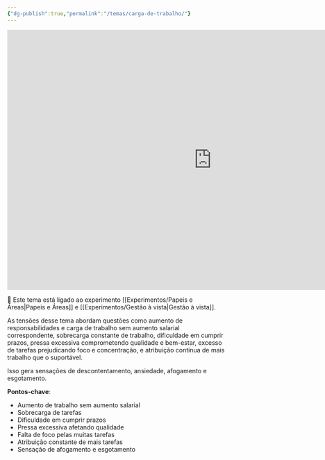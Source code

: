 ```yaml
---
{"dg-publish":true,"permalink":"/temas/carga-de-trabalho/"}
---
```


<iframe src="https://embed.kumu.io/bebe47606e668e0f3e1543a40ccf0c65" width="940" height="600" frameborder="0"></iframe>

🔗 Este tema está ligado ao experimento [[Experimentos/Papeis e Áreas\|Papeis e Áreas]] e [[Experimentos/Gestão à vista\|Gestão à vista]].

 As tensões desse tema abordam questões como aumento de responsabilidades e carga de trabalho sem aumento salarial correspondente, sobrecarga constante de trabalho, dificuldade em cumprir prazos, pressa excessiva comprometendo qualidade e bem-estar, excesso de tarefas prejudicando foco e concentração, e atribuição contínua de mais trabalho que o suportável.

Isso gera sensações de descontentamento, ansiedade, afogamento e esgotamento.

**Pontos-chave**:

* Aumento de trabalho sem aumento salarial
* Sobrecarga de tarefas
* Dificuldade em cumprir prazos 
* Pressa excessiva afetando qualidade
* Falta de foco pelas muitas tarefas
* Atribuição constante de mais tarefas
* Sensação de afogamento e esgotamento